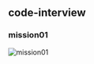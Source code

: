 ## code-interview

### mission01

![mission01](https://user-images.githubusercontent.com/60205464/93363108-c357c400-f881-11ea-96bc-6a31356e37b8.JPG)
